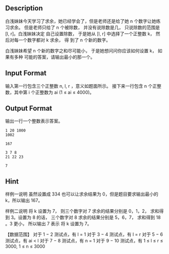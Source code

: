 ## Description

白浅妹妹今天学习了求余，她已经学会了，但是老师还是给了她 n  个数字让她练习求余。 但是老师只给了 n  个被除数，  并没有说除数是几，  只说除数的范围是  [l, r]。白浅妹妹决定 自己设置除数，  于是她从 [l, r] 中选择了一个正整数 k，  然后对每一个数字都对 k  求余，  得 到了 n  个新的数字。

白浅妹妹希望 n  个新的数字之和尽可能小，  于是她想问问你应该如何设置 k，  如果有多种 可能的答案，请输出最小的那一个。

## Input Format

输入第一行包含三个正整数 n, l, r ，意义如题面所示。
接下来一行包含 n  个正整数，其中第 i  个正整数为 ai (1 ≤  ai    ≤  4000)。

## Output Format

输出一行一个整数表示答案。

```input1
1 20 1000
1002
```
```output1
167
```
```input2
3 7 8
21 22 23
```
```output2
7
```
## Hint

样例一说明
虽然设置成 334  也可以让求余结果为 0，但是题目要求输出最小的  k，所以输出  167。

样例二说明
将 k 设置为 7，  则三个数字对 7  求余的结果分别是 0，1，2，  求和得到 3。设置为 8  的话，  三个数字对 8  求余的结果分别是 5，6，7，  求和得到 18 。3  更小，  所以输出 7  表示 将 k 设置为 7。

【数据范围】
对于 1 − 2  测试点，有 l = 1
对于 3 − 4  测试点，有 l  =  r
对于 5 − 6  测试点，有 ai    <  l
对于 7 − 8  测试点，有 n = 1
对于 9 − 10  测试点，有 1  ≤  l  ≤   r ≤   3000, 1  ≤   n  ≤   3000

